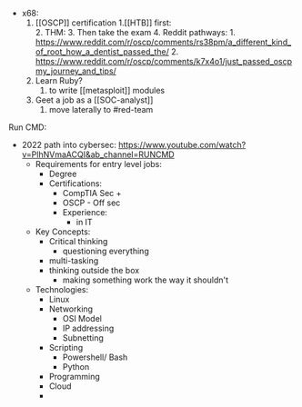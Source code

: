 - x68:
	1. [[OSCP]] certification
		1.[[HTB]] first: \
		2. THM:
		3. Then take the exam
		4. Reddit pathways:
			1. https://www.reddit.com/r/oscp/comments/rs38pm/a_different_kind_of_root_how_a_dentist_passed_the/
			2. https://www.reddit.com/r/oscp/comments/k7x4o1/just_passed_oscpmy_journey_and_tips/
	2. Learn Ruby?
		1. to write [[metasploit]] modules
	3. Geet a job as a [[SOC-analyst]]
		1. move laterally to #red-team

Run CMD:
- 2022 path into cybersec: https://www.youtube.com/watch?v=PlhNVmaACQI&ab_channel=RUNCMD
	- Requirements for entry level jobs:
		- Degree
		- Certifications:
			- CompTIA Sec +
			- OSCP - Off sec
			- Experience:
				- in IT
	- Key Concepts:
		- Critical thinking
			- questioning everything
		- multi-tasking
		- thinking outside the box
			- making something work the way it shouldn't
	- Technologies:
		- Linux
		- Networking
			- OSI Model
			- IP addressing
			- Subnetting
		- Scripting
			- Powershell/ Bash
			- Python
		- Programming
		- Cloud
		- 
